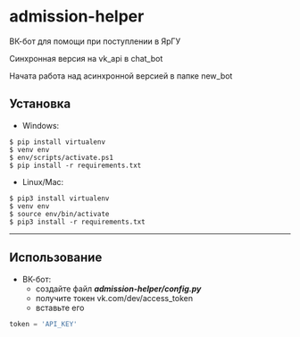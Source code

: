 # admission-helper

ВК-бот для помощи при поступлении в ЯрГУ

Синхронная версия на vk_api в chat_bot

Начата работа над асинхронной версией в папке new_bot

## Установка

- Windows:  
```console
$ pip install virtualenv
$ venv env
$ env/scripts/activate.ps1
$ pip install -r requirements.txt  
```
- Linux/Mac:  
```console
$ pip3 install virtualenv
$ venv env
$ source env/bin/activate
$ pip3 install -r requirements.txt  
```

***
## Использование

- ВК-бот:  
   * создайте файл ___admission-helper/config.py___
   * получите токен vk.com/dev/access_token
   * вставьте его

```python
token = 'API_KEY'  
```
